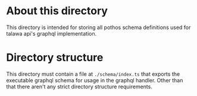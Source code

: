 # About this directory

This directory is intended for storing all pothos schema definitions used for talawa api's graphql implementation.

# Directory structure

This directory must contain a file at `./schema/index.ts` that exports the executable graphql schema for usage in the graphql handler. Other than that there aren't any strict directory structure requirements.